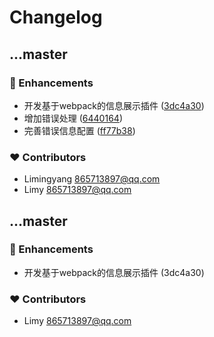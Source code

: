 # Changelog


## ...master


### 🚀 Enhancements

- 开发基于webpack的信息展示插件 ([3dc4a30](https://github.com/865713897/webpack-plugin-better-info/commit/3dc4a30))
- 增加错误处理 ([6440164](https://github.com/865713897/webpack-plugin-better-info/commit/6440164))
- 完善错误信息配置 ([ff77b38](https://github.com/865713897/webpack-plugin-better-info/commit/ff77b38))

### ❤️ Contributors

- Limingyang <865713897@qq.com>
- Limy <865713897@qq.com>

## ...master


### 🚀 Enhancements

- 开发基于webpack的信息展示插件 (3dc4a30)

### ❤️ Contributors

- Limy <865713897@qq.com>


